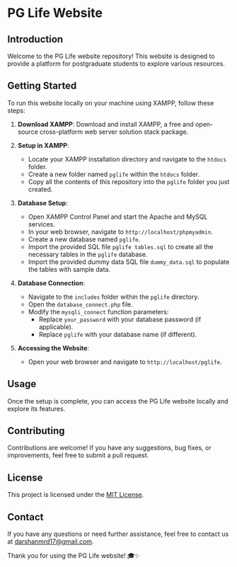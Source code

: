 # PG Life Website

## Introduction
Welcome to the PG Life website repository! This website is designed to provide a platform for postgraduate students to explore various resources.
## Getting Started
To run this website locally on your machine using XAMPP, follow these steps:

1. **Download XAMPP**: Download and install XAMPP, a free and open-source cross-platform web server solution stack package.

2. **Setup in XAMPP**:
   - Locate your XAMPP installation directory and navigate to the `htdocs` folder.
   - Create a new folder named `pglife` within the `htdocs` folder.
   - Copy all the contents of this repository into the `pglife` folder you just created.

3. **Database Setup**:
   - Open XAMPP Control Panel and start the Apache and MySQL services.
   - In your web browser, navigate to `http://localhost/phpmyadmin`.
   - Create a new database named `pglife`.
   - Import the provided SQL file `pglife tables.sql` to create all the necessary tables in the `pglife` database.
   - Import the provided dummy data SQL file `dummy_data.sql` to populate the tables with sample data.

4. **Database Connection**:
   - Navigate to the `includes` folder within the `pglife` directory.
   - Open the `database_connect.php` file.
   - Modify the `mysqli_connect` function parameters:
     - Replace `your_password` with your database password (if applicable).
     - Replace `pglife` with your database name (if different).

5. **Accessing the Website**:
   - Open your web browser and navigate to `http://localhost/pglife`.

## Usage
Once the setup is complete, you can access the PG Life website locally and explore its features.

## Contributing
Contributions are welcome! If you have any suggestions, bug fixes, or improvements, feel free to submit a pull request.

## License
This project is licensed under the [MIT License](LICENSE).

## Contact
If you have any questions or need further assistance, feel free to contact us at [darshanmrd17@gmail.com](mailto:darshanmrd17@gmail.com).

Thank you for using the PG Life website! 🎓✨
